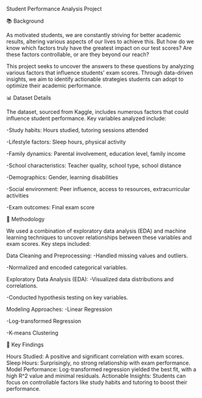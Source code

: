 Student Performance Analysis Project

📚 Background

As motivated students, we are constantly striving for better academic results, altering various aspects of our lives to achieve this. But how do we know which factors truly have the greatest impact on our test scores? Are these factors controllable, or are they beyond our reach?

This project seeks to uncover the answers to these questions by analyzing various factors that influence students' exam scores. Through data-driven insights, we aim to identify actionable strategies students can adopt to optimize their academic performance.

📊 Dataset Details

The dataset, sourced from Kaggle, includes numerous factors that could influence student performance. Key variables analyzed include:

-Study habits: Hours studied, tutoring sessions attended

-Lifestyle factors: Sleep hours, physical activity

-Family dynamics: Parental involvement, education level, family income

-School characteristics: Teacher quality, school type, school distance

-Demographics: Gender, learning disabilities

-Social environment: Peer influence, access to resources, extracurricular activities

-Exam outcomes: Final exam score

🔬 Methodology

We used a combination of exploratory data analysis (EDA) and machine learning techniques to uncover relationships between these variables and exam scores. Key steps included:

Data Cleaning and Preprocessing:
-Handled missing values and outliers.

-Normalized and encoded categorical variables.

Exploratory Data Analysis (EDA):
-Visualized data distributions and correlations.

-Conducted hypothesis testing on key variables.

Modeling Approaches:
-Linear Regression

-Log-transformed Regression

-K-means Clustering

🚀 Key Findings

Hours Studied: A positive and significant correlation with exam scores.
Sleep Hours: Surprisingly, no strong relationship with exam performance.
Model Performance: Log-transformed regression yielded the best fit, with a high R^2 value and minimal residuals.
Actionable Insights: Students can focus on controllable factors like study habits and tutoring to boost their performance.
